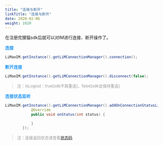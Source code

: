 ```yaml
---
title: "连接与断开"
linkTitle: "连接与断开"
date: 2020-02-06
weight: 1020
---
```

在注册完狸猫sdk后就可以对IM进行连接、断开操作了。

**<font color='#2196F3'>连接</font>**
```java
LiMaoIM.getInstance().getLiMConnectionManager().connection();
```
**<font color='#2196F3'>断开连接</font>**
```java
LiMaoIM.getInstance().getLiMConnectionManager().disconnect(false);
```
><font color='#999' size=2>注：isLogout：true[sdk不再重连]，false[sdk会保持重连]</font>

**<font color='#2196F3'>连接状态监听</font>**
```java
LiMaoIM.getInstance().getLiMConnectionManager().addOnConnectionStatusListener(new IConnectionStatus() {
            @Override
            public void onStatus(int status) {
               
            }
        });
```
><font color='#999' size=2>注：连接返回状态请查看[状态码](/content/zh/docs/Android/status.md)</font>